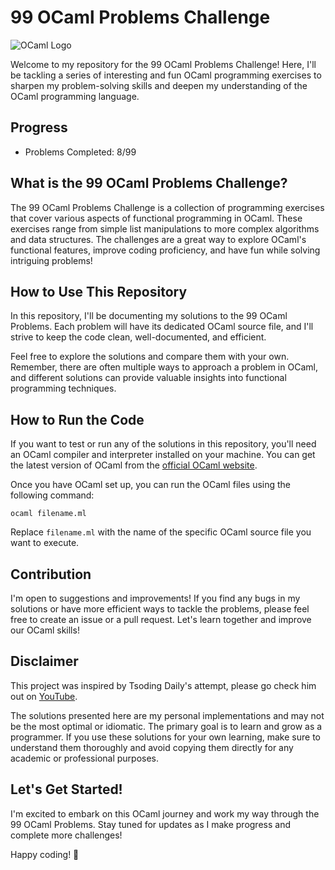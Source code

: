 # 99 OCaml Problems Challenge

![OCaml Logo](https://ocaml.org/_/YTY2ODhjNjU2NzljODk5ODY4ODJmNTAyMDhmOTJhNDM/logo-with-name.svg)

Welcome to my repository for the 99 OCaml Problems Challenge! Here, I'll be tackling a series of interesting and fun OCaml programming exercises to sharpen my problem-solving skills and deepen my understanding of the OCaml programming language.

## Progress

- Problems Completed: 8/99

## What is the 99 OCaml Problems Challenge?

The 99 OCaml Problems Challenge is a collection of programming exercises that cover various aspects of functional programming in OCaml. These exercises range from simple list manipulations to more complex algorithms and data structures. The challenges are a great way to explore OCaml's functional features, improve coding proficiency, and have fun while solving intriguing problems!

## How to Use This Repository

In this repository, I'll be documenting my solutions to the 99 OCaml Problems. Each problem will have its dedicated OCaml source file, and I'll strive to keep the code clean, well-documented, and efficient.

Feel free to explore the solutions and compare them with your own. Remember, there are often multiple ways to approach a problem in OCaml, and different solutions can provide valuable insights into functional programming techniques.

## How to Run the Code

If you want to test or run any of the solutions in this repository, you'll need an OCaml compiler and interpreter installed on your machine. You can get the latest version of OCaml from the [official OCaml website](https://ocaml.org/docs/install.html).

Once you have OCaml set up, you can run the OCaml files using the following command:

```
ocaml filename.ml
```

Replace `filename.ml` with the name of the specific OCaml source file you want to execute.

## Contribution

I'm open to suggestions and improvements! If you find any bugs in my solutions or have more efficient ways to tackle the problems, please feel free to create an issue or a pull request. Let's learn together and improve our OCaml skills!

## Disclaimer

This project was inspired by Tsoding Daily's attempt, please go check him out on [YouTube](https://www.youtube.com/@TsodingDaily).

The solutions presented here are my personal implementations and may not be the most optimal or idiomatic. The primary goal is to learn and grow as a programmer. If you use these solutions for your own learning, make sure to understand them thoroughly and avoid copying them directly for any academic or professional purposes.

## Let's Get Started!

I'm excited to embark on this OCaml journey and work my way through the 99 OCaml Problems. Stay tuned for updates as I make progress and complete more challenges!

Happy coding! 🚀
